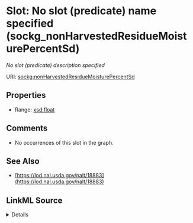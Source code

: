 

# Slot: No slot (predicate) name specified (sockg_nonHarvestedResidueMoisturePercentSd)


_No slot (predicate) description specified_







URI: [sockg:nonHarvestedResidueMoisturePercentSd](https://idir.uta.edu/sockg-ontology/docs/nonHarvestedResidueMoisturePercentSd)



<!-- no inheritance hierarchy -->








## Properties

* Range: [xsd:float](http://www.w3.org/2001/XMLSchema#float)





## Comments

* No occurrences of this slot in the graph.

## See Also

* [https://lod.nal.usda.gov/nalt/18883](https://lod.nal.usda.gov/nalt/18883)



## LinkML Source

<details>

```yaml
name: sockg_nonHarvestedResidueMoisturePercentSd
description: No slot (predicate) description specified
title: No slot (predicate) name specified
comments:
- No occurrences of this slot in the graph.
from_schema: soc-kg
see_also:
- https://lod.nal.usda.gov/nalt/18883
rank: 1000
domain: sockg_Harvest
slot_uri: sockg:nonHarvestedResidueMoisturePercentSd
alias: sockg_nonHarvestedResidueMoisturePercentSd
range: float

```
</details>